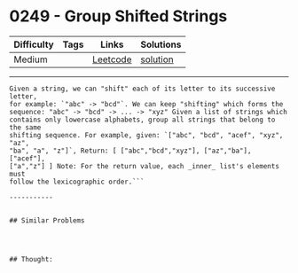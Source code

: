 # 0249 - Group Shifted Strings

Difficulty  | Tags | Links | Solutions
----------- | ---- | ----- | -----
Medium |  | [Leetcode](https://leetcode.com/problems/group-shifted-strings) | [solution](https://leetcode.com/problems/group-shifted-strings/solution/)


-----------

```
Given a string, we can "shift" each of its letter to its successive letter,
for example: `"abc" -> "bcd"`. We can keep "shifting" which forms the
sequence: "abc" -> "bcd" -> ... -> "xyz" Given a list of strings which
contains only lowercase alphabets, group all strings that belong to the same
shifting sequence. For example, given: `["abc", "bcd", "acef", "xyz", "az",
"ba", "a", "z"]`, Return: [ ["abc","bcd","xyz"], ["az","ba"], ["acef"],
["a","z"] ] Note: For the return value, each _inner_ list's elements must
follow the lexicographic order.```

-----------


## Similar Problems




## Thought:

